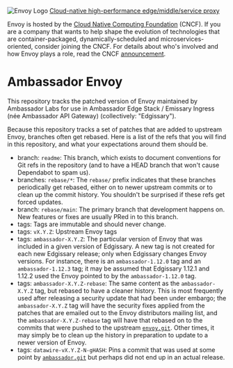 ![Envoy Logo](https://github.com/envoyproxy/artwork/blob/main/PNG/Envoy_Logo_Final_PANTONE.png)
[Cloud-native high-performance edge/middle/service proxy](https://www.envoyproxy.io/)

Envoy is hosted by the [Cloud Native Computing Foundation](https://cncf.io) (CNCF). If you are a
company that wants to help shape the evolution of technologies that are container-packaged,
dynamically-scheduled and microservices-oriented, consider joining the CNCF. For details about who's
involved and how Envoy plays a role, read the CNCF
[announcement](https://www.cncf.io/blog/2017/09/13/cncf-hosts-envoy/).

# Ambassador Envoy

This repository tracks the patched version of Envoy maintained by
Ambassador Labs for use in Ambassador Edge Stack / Emissary Ingress
(née Ambassador API Gateway) (collectively: "Edgissary").

Because this repository tracks a set of patches that are added to
upstream Envoy, branches often get rebased.  Here is a list of the
refs that you will find in this repository, and what your expectations
around them should be.

 - branch: `readme`: This branch, which exists to document conventions
   for Git refs in the repository (and to have a HEAD branch that
   won't cause Dependabot to spam us).
 - branches: `rebase/*`: The `rebase/` prefix indicates that these
   branches periodically get rebased, either on to newer upstream
   commits or to clean up the commit history.  You shouldn't be
   surprised if these refs get forced updates.
 - branch: `rebase/main`: The primary branch that development happens
   on.  New features or fixes are usually PRed in to this branch.
 - tags: Tags are immutable and should never change.
 - tags: `vX.Y.Z`: Upstream Envoy tags
 - tags: `ambassador-X.Y.Z`: The particular version of Envoy that was
   included in a given version of Edgissary.  A new tag is not created
   for each new Edgissary release; only when Edgissary changes Envoy
   versions.  For instance, there is an `ambassador-1.12.0` tag and an
   `ambassador-1.12.3` tag; it may be assumed that Edgissary 1.12.1
   and 1.12.2 used the Envoy pointed to by the `ambassador-1.12.0`
   tag.
 - tags: `ambassador-X.Y.Z-rebase`: The same content as the
   `ambassador-X.Y.Z` tag, but rebased to have a cleaner history.
   This is most frequently used after releasing a security update that
   had been under embargo; the `ambassador-X.Y.Z` tag will have the
   security fixes applied from the patches that are emailed out to the
   Envoy distributors mailing list, and the `ambassador-X.Y.Z-rebase`
   tag will have that rebased on to the commits that were pushed to
   the upstream [`envoy.git`](https://github.com/envoyproxy/envoy).
   Other times, it may simply be to clean up the history in
   preparation to update to a newer version of Envoy.
 - tags: `datawire-vX.Y.Z-N-gHASH`: Pins a commit that was used at
   some point by
   [`ambassador.git`](https://github.com/datawire/ambassador) but
   perhaps did not end up in an actual release.
